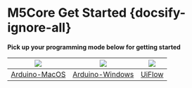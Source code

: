 # M5Core Get Started {docsify-ignore-all}

**Pick up your programming mode below for getting started**

<img src="assets/img/macos-logo.png"> | <img src="assets/img/windows-logo.png"> | <img src="assets/img/getting_started_pics/blockly_and_micropython.png">
---|---|---
[Arduino-MacOS](en/quick_start/m5core/m5stack_core_get_started_Arduino_MacOS) | [Arduino-Windows](en/quick_start/m5core/m5stack_core_get_started_Arduino_Windows) | [UiFlow](en/quick_start/m5core/m5stack_core_get_started_MicroPython)
